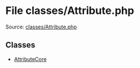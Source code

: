 File classes/Attribute.php
=========

Source: [classes/Attribute.php](https://github.com/PrestaShop/PrestaShop/blob/1.5.4.1/classes/Attribute.php)


Classes
-------

* [AttributeCore](class.AttributeCore.md)

